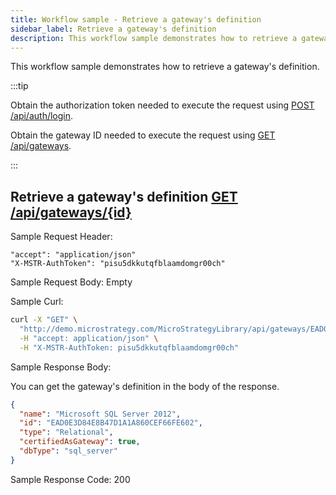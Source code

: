 ```yaml
---
title: Workflow sample - Retrieve a gateway's definition
sidebar_label: Retrieve a gateway's definition
description: This workflow sample demonstrates how to retrieve a gateway's definition.
---
```


<Available since="2021 Update 9" />

This workflow sample demonstrates how to retrieve a gateway's definition.

:::tip

Obtain the authorization token needed to execute the request using [POST /api/auth/login](https://demo.microstrategy.com/MicroStrategyLibrary/api-docs/index.html#/Authentication/postLogin).

Obtain the gateway ID needed to execute the request using [GET /api/gateways](https://demo.microstrategy.com/MicroStrategyLibrary/api-docs/index.html#/Gateways/getGateways).

:::

## Retrieve a gateway's definition [GET /api/gateways/{id}](https://demo.microstrategy.com/MicroStrategyLibrary/api-docs/index.html#/Gateways/getGatewayById)

Sample Request Header:

```http
"accept": "application/json"
"X-MSTR-AuthToken": "pisu5dkkutqfblaamdomgr00ch"
```

Sample Request Body: Empty

Sample Curl:

```bash
curl -X "GET" \
  "http://demo.microstrategy.com/MicroStrategyLibrary/api/gateways/EAD0E3D84E8B47D1A1A860CEF66FE602" \
  -H "accept: application/json" \
  -H "X-MSTR-AuthToken: pisu5dkkutqfblaamdomgr00ch"
```

Sample Response Body:

You can get the gateway's definition in the body of the response.

```json
{
  "name": "Microsoft SQL Server 2012",
  "id": "EAD0E3D84E8B47D1A1A860CEF66FE602",
  "type": "Relational",
  "certifiedAsGateway": true,
  "dbType": "sql_server"
}
```

Sample Response Code: 200
